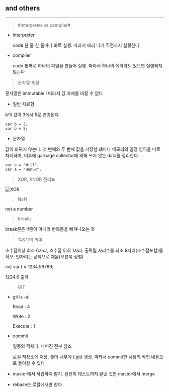 ## and others
---

> #interpreter vs compiler#

* interpreter

  code 한 줄 한 줄마다 바로 실행. 따라서 에러 나기 직전까지 실행한다

* compiler

  code 통째로 하나의 파일을 만들어 실행. 따라서 하나의 에러라도 있으면 실행되지 않는다



> 문자열 특징

 문자열은 immutable ! 따라서 값 자체를 바꿀 수 없다

* 일반 자료형

b의 값이 3에서 5로 변경된다

```
var b = 3;
var b = 5;
```

* 문자열

값이 바뀌지 않는다. 첫 번째와 두 번째 값을 저장할 떄마다 메모리의 일정 영역을 따로 차지하며, 이후에 garbage collector에 의해 쓰지 않는 data를 정리한다

```
var a = "Will";
var a = "Honux";
```


> XOR, XNOR 진리표

![XOR](https://homepages.inf.ed.ac.uk/rbf/HIPR2/figs/ttabxor.gif)



> NaN

  not a number



> break;

  break문은 if문이 아니라 반복문을 빠져나오는 것



> %8.1f의 의미

  소수점이상 최소 6자리, 소수점 이하 1자리. 출력될 자리수를 최소 8자리(소수점포함)를 확보. 빈자리는 공백으로 채움(오른쪽 정렬)

  ex) var f = 1234.56789;

  1234.6 출력



> GIT

* git ls -al

  Read : 4

  Write : 2

  Execute : 1

* commit

  일종의 객체다. 나머진 전부 참조

  로컬 저장소에 저장. 폴더 내부에 (.git) 생성. 따라서 commit한 시점의 작업 내용으로 돌아갈 수 있다


* master에서 작업하지 말기. 완전히 테스트까지 끝낸 것만 master에서 merge

* rebase는 로컬에서만 한다
